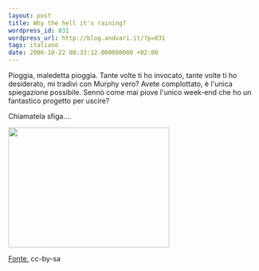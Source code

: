 ```yaml
---
layout: post
title: Why the hell it's raining?
wordpress_id: 831
wordpress_url: http://blog.andvari.it/?p=831
tags: italiano
date: 2006-10-22 00:33:12.000000000 +02:00
---
```

Pioggia, maledetta pioggia. Tante volte ti ho invocato, tante volte ti ho desiderato, mi tradivi con Murphy vero? Avete complottato, è l'unica spiegazione possibile. Sennò come mai piove l'unico week-end che ho un fantastico progetto per uscire?

Chiamatela sfiga....

<img src="http://static.flickr.com/111/275634943_f3e51ce889_o.jpg" alt="" width="323" height="241" />

<a href="http://www.flickr.com/photos/softius/275634943/">Fonte,</a> cc-by-sa
